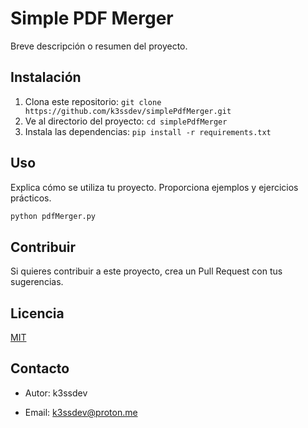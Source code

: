 # Simple PDF Merger

Breve descripción o resumen del proyecto.

## Instalación

1. Clona este repositorio: `git clone https://github.com/k3ssdev/simplePdfMerger.git`
2. Ve al directorio del proyecto: `cd simplePdfMerger`
3. Instala las dependencias: `pip install -r requirements.txt`

## Uso

Explica cómo se utiliza tu proyecto. Proporciona ejemplos y ejercicios prácticos.

```bash
python pdfMerger.py
```

## Contribuir

Si quieres contribuir a este proyecto, crea un Pull Request con tus sugerencias.

## Licencia

[MIT](https://choosealicense.com/licenses/mit/)

## Contacto

- Autor: k3ssdev

- Email: k3ssdev@proton.me
